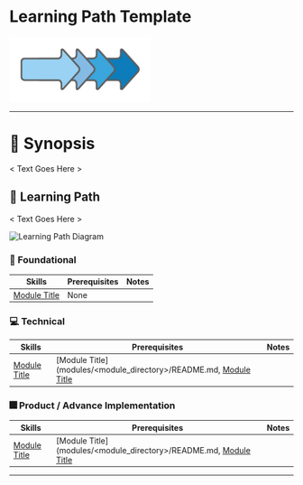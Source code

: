 <!-- Template: Replace with appropriate Learning Path Name -->
# Learning Path Template

<!-- Template: Update to reflect or inspire the learning path concept or simply remove. -->
<img src="assets/template.png" width="250">

---

# 📖 Synopsis

<!-- Template: Explaination of what will be learned, how it applys to the learner and the importance for a given persona or set of personas -->

< Text Goes Here >

## 🔭 Learning Path

<!-- Template: Description and or explanation of the learning paths intent and skill levels -->

< Text Goes Here >

<!-- Template: Learning path block diagram grouping skills and denoting tragetery of modules -->
![Learning Path Diagram](https://lucid.app/publicSegments/view/50785a21-f5cb-4b53-a3bb-e147310f032e/image.png)

### 🔑 Foundational

**Skills** | **Prerequisites** | **Notes**
--- | --- | ---
[Module Title](modules/<module_directory>/README.md) | None |


### 💻 Technical

**Skills** | **Prerequisites** | **Notes**
--- | --- | ---
[Module Title](modules/<module_directory>/README.md) | [Module Title](modules/<module_directory>/README.md, [Module Title](modules/<module_directory>/README.md) |

### 🎆 Product / Advance Implementation

**Skills** | **Prerequisites** | **Notes**
--- | --- | ---
[Module Title](modules/<module_directory>/README.md) | [Module Title](modules/<module_directory>/README.md, [Module Title](modules/<module_directory>/README.md) |

---